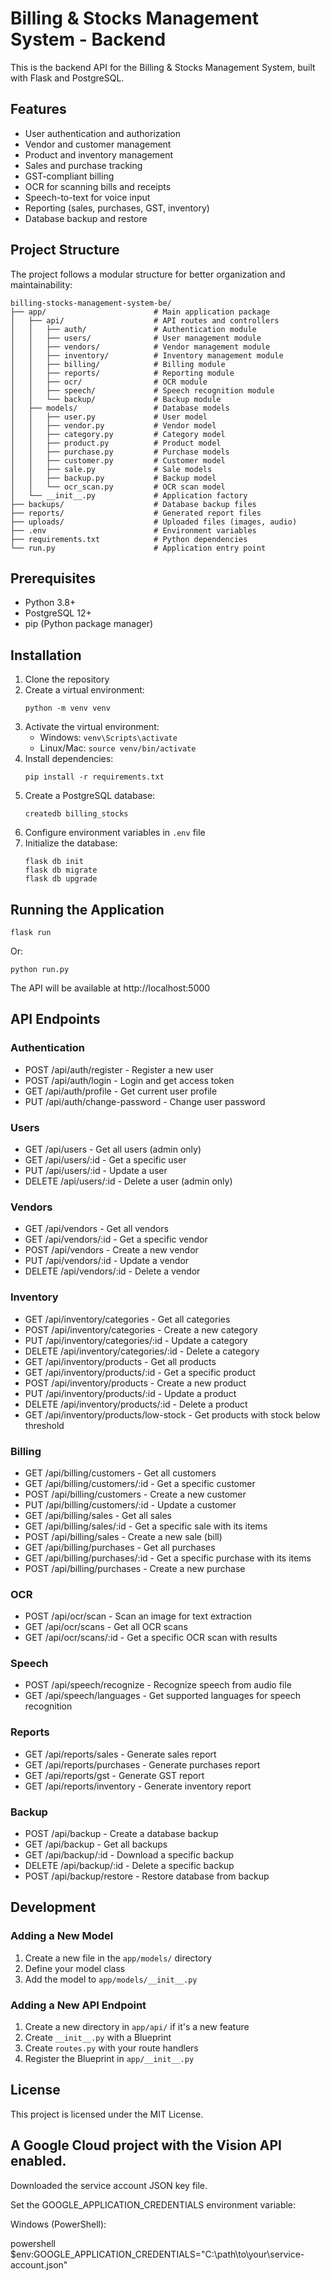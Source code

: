 # Billing & Stocks Management System - Backend

This is the backend API for the Billing & Stocks Management System, built with Flask and PostgreSQL.

## Features

- User authentication and authorization
- Vendor and customer management
- Product and inventory management
- Sales and purchase tracking
- GST-compliant billing
- OCR for scanning bills and receipts
- Speech-to-text for voice input
- Reporting (sales, purchases, GST, inventory)
- Database backup and restore

## Project Structure

The project follows a modular structure for better organization and maintainability:

```
billing-stocks-management-system-be/
├── app/                        # Main application package
│   ├── api/                    # API routes and controllers
│   │   ├── auth/               # Authentication module
│   │   ├── users/              # User management module
│   │   ├── vendors/            # Vendor management module
│   │   ├── inventory/          # Inventory management module
│   │   ├── billing/            # Billing module
│   │   ├── reports/            # Reporting module
│   │   ├── ocr/                # OCR module
│   │   ├── speech/             # Speech recognition module
│   │   └── backup/             # Backup module
│   ├── models/                 # Database models
│   │   ├── user.py             # User model
│   │   ├── vendor.py           # Vendor model
│   │   ├── category.py         # Category model
│   │   ├── product.py          # Product model
│   │   ├── purchase.py         # Purchase models
│   │   ├── customer.py         # Customer model
│   │   ├── sale.py             # Sale models
│   │   ├── backup.py           # Backup model
│   │   └── ocr_scan.py         # OCR scan model
│   └── __init__.py             # Application factory
├── backups/                    # Database backup files
├── reports/                    # Generated report files
├── uploads/                    # Uploaded files (images, audio)
├── .env                        # Environment variables
├── requirements.txt            # Python dependencies
└── run.py                      # Application entry point
```

## Prerequisites

- Python 3.8+
- PostgreSQL 12+
- pip (Python package manager)

## Installation

1. Clone the repository
2. Create a virtual environment:
   ```
   python -m venv venv
   ```
3. Activate the virtual environment:
   - Windows: `venv\Scripts\activate`
   - Linux/Mac: `source venv/bin/activate`
4. Install dependencies:
   ```
   pip install -r requirements.txt
   ```
5. Create a PostgreSQL database:
   ```
   createdb billing_stocks
   ```
6. Configure environment variables in `.env` file
7. Initialize the database:
   ```
   flask db init
   flask db migrate
   flask db upgrade
   ```

## Running the Application

```
flask run
```

Or:

```
python run.py
```

The API will be available at http://localhost:5000

## API Endpoints

### Authentication
- POST /api/auth/register - Register a new user
- POST /api/auth/login - Login and get access token
- GET /api/auth/profile - Get current user profile
- PUT /api/auth/change-password - Change user password

### Users
- GET /api/users - Get all users (admin only)
- GET /api/users/:id - Get a specific user
- PUT /api/users/:id - Update a user
- DELETE /api/users/:id - Delete a user (admin only)

### Vendors
- GET /api/vendors - Get all vendors
- GET /api/vendors/:id - Get a specific vendor
- POST /api/vendors - Create a new vendor
- PUT /api/vendors/:id - Update a vendor
- DELETE /api/vendors/:id - Delete a vendor

### Inventory
- GET /api/inventory/categories - Get all categories
- POST /api/inventory/categories - Create a new category
- PUT /api/inventory/categories/:id - Update a category
- DELETE /api/inventory/categories/:id - Delete a category
- GET /api/inventory/products - Get all products
- GET /api/inventory/products/:id - Get a specific product
- POST /api/inventory/products - Create a new product
- PUT /api/inventory/products/:id - Update a product
- DELETE /api/inventory/products/:id - Delete a product
- GET /api/inventory/products/low-stock - Get products with stock below threshold

### Billing
- GET /api/billing/customers - Get all customers
- GET /api/billing/customers/:id - Get a specific customer
- POST /api/billing/customers - Create a new customer
- PUT /api/billing/customers/:id - Update a customer
- GET /api/billing/sales - Get all sales
- GET /api/billing/sales/:id - Get a specific sale with its items
- POST /api/billing/sales - Create a new sale (bill)
- GET /api/billing/purchases - Get all purchases
- GET /api/billing/purchases/:id - Get a specific purchase with its items
- POST /api/billing/purchases - Create a new purchase

### OCR
- POST /api/ocr/scan - Scan an image for text extraction
- GET /api/ocr/scans - Get all OCR scans
- GET /api/ocr/scans/:id - Get a specific OCR scan with results

### Speech
- POST /api/speech/recognize - Recognize speech from audio file
- GET /api/speech/languages - Get supported languages for speech recognition

### Reports
- GET /api/reports/sales - Generate sales report
- GET /api/reports/purchases - Generate purchases report
- GET /api/reports/gst - Generate GST report
- GET /api/reports/inventory - Generate inventory report

### Backup
- POST /api/backup - Create a database backup
- GET /api/backup - Get all backups
- GET /api/backup/:id - Download a specific backup
- DELETE /api/backup/:id - Delete a specific backup
- POST /api/backup/restore - Restore database from backup

## Development

### Adding a New Model

1. Create a new file in the `app/models/` directory
2. Define your model class
3. Add the model to `app/models/__init__.py`

### Adding a New API Endpoint

1. Create a new directory in `app/api/` if it's a new feature
2. Create `__init__.py` with a Blueprint
3. Create `routes.py` with your route handlers
4. Register the Blueprint in `app/__init__.py`

## License

This project is licensed under the MIT License.


## A Google Cloud project with the Vision API enabled.

Downloaded the service account JSON key file.

Set the GOOGLE_APPLICATION_CREDENTIALS environment variable:

Windows (PowerShell):

powershell
$env:GOOGLE_APPLICATION_CREDENTIALS="C:\path\to\your\service-account.json"
